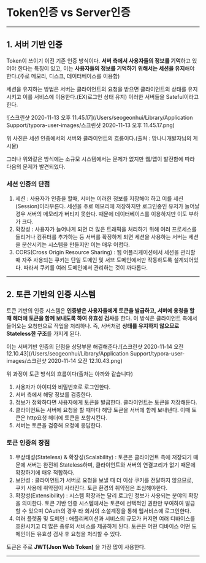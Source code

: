 # Token인증 vs Server인증

---

## 1. 서버 기반 인증

Token이 쓰이기 이전 기존 인증 방식이다. **서버 측에서 사용자들의 정보를 기억**하고 있어야 한다는 특징이 있고, 이는 **사용자들의 정보를 기억하기 위해서는 세션을 유지**해야 한다.(주로 메모리, 디스크, 데이터베이스를 이용함)

세션을 유지하는 방법은 서버는 클라이언트의 요청을 받으면 클라이언트의 상태를 유지시키고 이를 서비스에 이용한다.(EX)로그인 상태 유지) 이러한 서버들을 Sateful이라고 한다.

![스크린샷 2020-11-13 오후 11.45.17](/Users/seogeonhui/Library/Application Support/typora-user-images/스크린샷 2020-11-13 오후 11.45.17.png)

위 사진은 세션 인증에서의 서버와 클라이언트의 흐름이다.(출처 : 망나니개발자님의 게시물)

그러나 위와같은 방식에는 소규모 시스템에서는 문제가 없지만 웹/앱이 발전함에 따라 다음의 문제가 발견되었다.

### 세션 인증의 단점

1. 세션 : 사용자가 인증을 할때, 서버는 이러한 정보를 저장해야 하고 이를 세션(Session)이라부른다. 세션을 주로 메모리에 저장하지만 로그인중인 유저가 늘어날 경우 서버의 메모리가 버티지 못한다. 때문에 데이터베이스를 이용하지만 이도 부하가 크다.
2. 확장성 : 사용자가 늘어나게 되면 더 많은 트래픽을 처리하기 위해 여러 프로세스를 돌리거나 컴퓨터를 추가하는 등 서버를 확장하게 되면 세션을 사용하는 서버는 세션을 분산시키는 시스템을 만들지만 이는 매우 어렵다.
3. CORS(Cross Origin Resource Sharing) : 웹 어플리케이션에서 세션을 관리할 때 자주 사용되는 쿠키는 단일 도메인 및 서브 도메인에서만 작동하도록 설계되어있다. 따라서 쿠키를 여러 도메인에서 관리하는 것이 까다롭다.

---

## 2. 토큰 기반의 인증 시스템

토큰 기반의 인증 시스템은 **인증받은 사용자들에게 토큰을 발급하고, 서버에 용청을 할 때 헤더에 토큰을 함께 보내도록 하여 유효성 검사**를 한다. 이 방식은 클라이언트 측에서 들어오는 요청만으로 작업을 처리하나. 즉, 서버처럼 **상태를 유지하지 않으므로 Stateless한 구조**를 가지게 된다.

이는 서버기반 인증의 단점을 상당부분 해결해준다.![스크린샷 2020-11-14 오전 12.10.43](/Users/seogeonhui/Library/Application Support/typora-user-images/스크린샷 2020-11-14 오전 12.10.43.png)

위 과정이 토큰 방식의 흐름이다(출처는 아까와 같습니다)

1. 사용자가 아이디와 비밀번호로 로그인한다.
2. 서버 측에서 해당 정보를 검증한다.
3. 정보가 정확하다면 사용자에게 토큰을 발급한다. 클라이언트는 토큰을 저장해둔다.
4. 클라이언트는 서버에 요청을 할 때마다 해당 토큰을 서버에 함께 보내낸다. 이때 토큰은 http요청 헤더에 토큰을 포함시킨다.
5. 서버는 토큰을 검증해 요청에 응답한다.

### 토큰 인증의 장점

1. 무상태성(Stateless) & 확장성(Scalability) : 토큰은 클라이언트 측에 저장되기 때문에 서버는 완전히 Stateless하며, 클라이언트와 서버의 연결고리가 없기 때문에 확장하기에 매우 적합하다.
2. 보안성 : 클라이언트가 서버로 요청을 보낼 때 더 이상 쿠키를 전달하지 않으므로, 쿠키 사용에 취약점이 사라진다. 토큰 환경의 취약점은 조심해야한다.
3. 확장성(Extensibility) : 시스템 확장과는 달리 로그인 정보가 사용되는 분야의 확장을 의미한다. 토큰 기반 인증 시스템에서는 토큰에 선택적인 권한만 부여하여 발급할 수 있으며 OAuth의 경우 타 회사의 소셜계정을 통해 웹서비스에 로그인한다.
4. 여러 플렛폼 및 도메인 : 애플리케이션과 서비스의 규모가 커지면 여러 디바이스를 호환시키고 더 많은 종류의 서비스를 제공하게 된다. 토큰은 어떤 디바이스 어떤 도메인이든 유효성 검사 후 요청을 처리할 수 있다.

토큰은 주로 **JWT(Json Web Token)** 을 가장 많이 사용한다.

---

